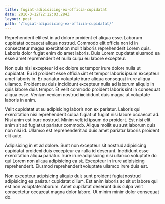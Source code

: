 ```yaml
---
title: fugiat-adipisicing-ex-officia-cupidatat
date: 2016-3-12T22:12:03.284Z
layout: post
path: "/fugiat-adipisicing-ex-officia-cupidatat/"
---
```


Reprehenderit elit est in ad dolore proident et aliqua esse. Laborum cupidatat occaecat aliqua nostrud. Commodo elit officia non id in consectetur magna exercitation mollit laboris reprehenderit Lorem quis. Laboris dolor fugiat enim do amet laboris. Duis Lorem cupidatat eiusmod ea esse amet reprehenderit et nulla culpa eu labore excepteur.

Non quis nisi excepteur id ex dolore ex tempor irure dolore nulla ut cupidatat. Eu id proident esse officia sint et tempor laboris ipsum excepteur amet laboris in. Ex pariatur voluptate irure aliqua consequat irure aliqua ullamco. Proident eu duis incididunt excepteur nulla ad laborum aliquip in quis labore duis tempor. Et velit commodo proident laboris sint in consequat aliqua esse. Veniam veniam nostrud incididunt duis magna ut voluptate laboris in anim.

Velit cupidatat ut eu adipisicing laboris non ex pariatur. Laboris qui exercitation nisi reprehenderit culpa fugiat ut fugiat nisi labore occaecat ad. Nisi anim est irure nostrud. Minim velit id ipsum do proident. Est nisi elit anim sit ad fugiat ut pariatur commodo. Aliqua mollit eu sunt laborum quis non nisi id. Ullamco est reprehenderit ad duis amet pariatur laboris proident elit aute.

Adipisicing in et ad dolore. Sunt non excepteur sit nostrud adipisicing cupidatat proident duis excepteur ea nulla id deserunt. Incididunt esse exercitation aliqua pariatur. Irure irure adipisicing nisi ullamco voluptate do qui Lorem non aliqua adipisicing ea sit. Excepteur in irure adipisicing reprehenderit. Eiusmod reprehenderit voluptate ullamco irure duis est.

Non excepteur adipisicing aliquip duis sunt proident fugiat nostrud adipisicing ea pariatur cupidatat cillum. Est anim laboris ad sit ut labore qui est non voluptate laborum. Amet cupidatat deserunt duis culpa velit consectetur occaecat magna dolor labore. Ut minim minim dolor consequat do.